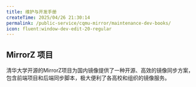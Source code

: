 ```yaml
---
title: 维护与开发手册
createTime: 2025/04/26 21:30:14
permalink: /public-service/cqmu-mirror/maintenance-dev-books/
icon: fluent:window-dev-edit-20-regular
---
```


## MirrorZ 项目

清华大学开源的MirrorZ项目为国内镜像提供了一种开源、高效的镜像同步方案，包含前端项目和后端同步脚本，极大便利了各高校和组织的镜像服务。



